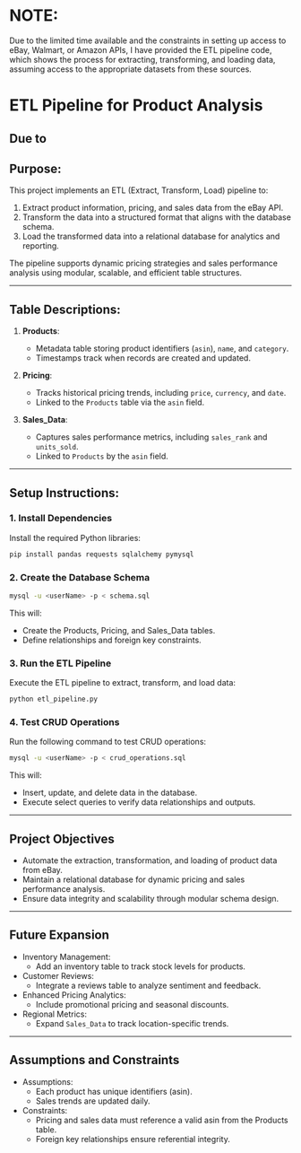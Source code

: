 # NOTE:
Due to the limited time available and the constraints in setting up access to eBay, Walmart, or Amazon APIs, I have provided the ETL pipeline code, which shows the process for extracting, transforming, and loading data, assuming access to the appropriate datasets from these sources.

# ETL Pipeline for Product Analysis
## Due to 
## Purpose:
This project implements an ETL (Extract, Transform, Load) pipeline to:
1. Extract product information, pricing, and sales data from the eBay API.
2. Transform the data into a structured format that aligns with the database schema.
3. Load the transformed data into a relational database for analytics and reporting.

The pipeline supports dynamic pricing strategies and sales performance analysis using modular, scalable, and efficient table structures.

---

## Table Descriptions:
1. **Products**:
   - Metadata table storing product identifiers (`asin`), `name`, and `category`.
   - Timestamps track when records are created and updated.

2. **Pricing**:
   - Tracks historical pricing trends, including `price`, `currency`, and `date`.
   - Linked to the `Products` table via the `asin` field.

3. **Sales_Data**:
   - Captures sales performance metrics, including `sales_rank` and `units_sold`.
   - Linked to `Products` by the `asin` field.

---

## Setup Instructions:
### 1. Install Dependencies
Install the required Python libraries:
```bash
pip install pandas requests sqlalchemy pymysql
```
### 2. Create the Database Schema
```bash
mysql -u <userName> -p < schema.sql
```
This will:
- Create the Products, Pricing, and Sales_Data tables.
- Define relationships and foreign key constraints.

### 3. Run the ETL Pipeline
Execute the ETL pipeline to extract, transform, and load data:

```bash
python etl_pipeline.py
```

### 4. Test CRUD Operations
Run the following command to test CRUD operations:
```bash
mysql -u <userName> -p < crud_operations.sql
```
This will:
- Insert, update, and delete data in the database.
- Execute select queries to verify data relationships and outputs.

---

## Project Objectives
- Automate the extraction, transformation, and loading of product data from eBay.
- Maintain a relational database for dynamic pricing and sales performance analysis.
- Ensure data integrity and scalability through modular schema design.

---

## Future Expansion
- Inventory Management:
   - Add an inventory table to track stock levels for products.
- Customer Reviews:
   - Integrate a reviews table to analyze sentiment and feedback.
- Enhanced Pricing Analytics:
   - Include promotional pricing and seasonal discounts.
- Regional Metrics:
   - Expand `Sales_Data` to track location-specific trends.

---

## Assumptions and Constraints
- Assumptions:
   - Each product has unique identifiers (asin).
   - Sales trends are updated daily.
- Constraints:
   - Pricing and sales data must reference a valid asin from the Products table.
   - Foreign key relationships ensure referential integrity.
